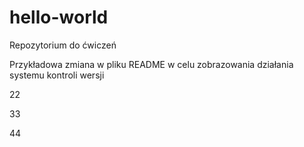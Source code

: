 # hello-world
Repozytorium do ćwiczeń

Przykładowa zmiana w pliku README w celu zobrazowania działania systemu kontroli wersji

22

33

44
